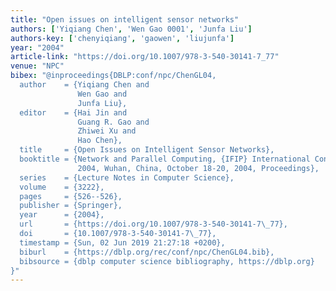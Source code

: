 ```yaml
---
title: "Open issues on intelligent sensor networks"
authors: ['Yiqiang Chen', 'Wen Gao 0001', 'Junfa Liu']
authors-key: ['chenyiqiang', 'gaowen', 'liujunfa']
year: "2004"
article-link: "https://doi.org/10.1007/978-3-540-30141-7_77"
venue: "NPC"
bibex: "@inproceedings{DBLP:conf/npc/ChenGL04,
  author    = {Yiqiang Chen and
               Wen Gao and
               Junfa Liu},
  editor    = {Hai Jin and
               Guang R. Gao and
               Zhiwei Xu and
               Hao Chen},
  title     = {Open Issues on Intelligent Sensor Networks},
  booktitle = {Network and Parallel Computing, {IFIP} International Conference, {NPC}
               2004, Wuhan, China, October 18-20, 2004, Proceedings},
  series    = {Lecture Notes in Computer Science},
  volume    = {3222},
  pages     = {526--526},
  publisher = {Springer},
  year      = {2004},
  url       = {https://doi.org/10.1007/978-3-540-30141-7\_77},
  doi       = {10.1007/978-3-540-30141-7\_77},
  timestamp = {Sun, 02 Jun 2019 21:27:18 +0200},
  biburl    = {https://dblp.org/rec/conf/npc/ChenGL04.bib},
  bibsource = {dblp computer science bibliography, https://dblp.org}
}"
---
```

